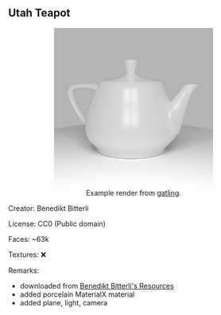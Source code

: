 ## Utah Teapot

<p align="center">
  <img max-width=320 width=320 src="preview.png" />
  <br/>
  Example render from <a href="https://github.com/pablode/gatling">gatling</a>.
</p>

Creator: Benedikt Bitterli

License: CC0 (Public domain)

Faces: ~63k

Textures: ❌

Remarks:
- downloaded from [Benedikt Bitterli's Resources](https://benedikt-bitterli.me/resources/)
- added porcelain MaterialX material
- added plane, light, camera

